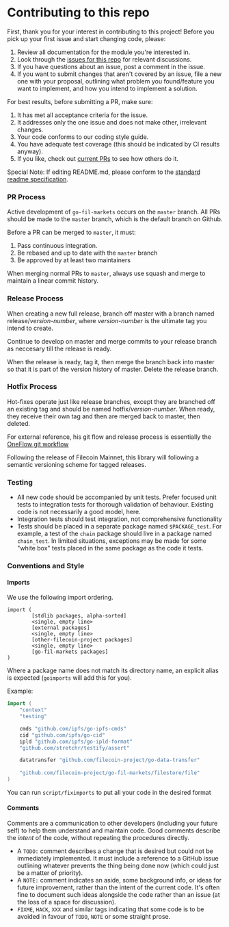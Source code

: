 # Contributing to this repo

First, thank you for your interest in contributing to this project! Before you pick up your first issue and start
changing code, please:

1. Review all documentation for the module you're interested in.
1. Look through the [issues for this repo](https://github.com/filecoin-project/go-fil-markets/issues) for relevant discussions.
1. If you have questions about an issue, post a comment in the issue.
1. If you want to submit changes that aren't covered by an issue, file a new one with your proposal, outlining what problem you found/feature you want to implement, and how you intend to implement a solution.

For best results, before submitting a PR, make sure:
1. It has met all acceptance criteria for the issue.
1. It addresses only the one issue and does not make other, irrelevant changes.
1. Your code conforms to our coding style guide.
1. You have adequate test coverage (this should be indicated by CI results anyway).
1. If you like, check out [current PRs](https://github.com/filecoin-project/go-fil-markets/pulls) to see how others do it.

Special Note:
If editing README.md, please conform to the [standard readme specification](https://github.com/RichardLitt/standard-readme/blob/master/spec.md).

### PR Process

Active development of `go-fil-markets` occurs on the `master` branch. All PRs should be made to the `master` branch, which is the default branch on Github.

Before a PR can be merged to `master`, it must:
1. Pass continuous integration.
1. Be rebased and up to date with the `master` branch
1. Be approved by at least two maintainers

When merging normal PRs to `master`, always use squash and merge to maintain a linear commit history.

### Release Process

When creating a new full release, branch off master with a branch named release/*version-number*, where *version-number* is the ultimate tag you intend to create.

Continue to develop on master and merge commits to your release branch as neccesary till the release is ready.

When the release is ready, tag it, then merge the branch back into master so that it is part of the version history of master. Delete the release branch.

### Hotfix Process

Hot-fixes operate just like release branches, except they are branched off an existing tag and should be named hotfix/*version-number*. When ready, they receive their own tag and then are merged back to master, then deleted.

For external reference, his git flow and release process is essentially the [OneFlow git workflow](https://www.endoflineblog.com/oneflow-a-git-branching-model-and-workflow)

Following the release of Filecoin Mainnet, this library will following a semantic versioning scheme for tagged releases.

### Testing

- All new code should be accompanied by unit tests. Prefer focused unit tests to integration tests for thorough validation of behaviour. Existing code is not necessarily a good model, here.
- Integration tests should test integration, not comprehensive functionality
- Tests should be placed in a separate package named `$PACKAGE_test`. For example, a test of the `chain` package should live in a package named `chain_test`. In limited situations, exceptions may be made for some "white box" tests placed in the same package as the code it tests.

### Conventions and Style

#### Imports
We use the following import ordering.
```
import (
        [stdlib packages, alpha-sorted]
        <single, empty line>
        [external packages]
        <single, empty line>
        [other-filecoin-project packages]
        <single, empty line>
        [go-fil-markets packages]
)
```

Where a package name does not match its directory name, an explicit alias is expected (`goimports` will add this for you).

Example:

```go
import (
	"context"
	"testing"

	cmds "github.com/ipfs/go-ipfs-cmds"
	cid "github.com/ipfs/go-cid"
	ipld "github.com/ipfs/go-ipld-format"
	"github.com/stretchr/testify/assert"

	datatransfer "github.com/filecoin-project/go-data-transfer"
	
	"github.com/filecoin-project/go-fil-markets/filestore/file"
)
```

You can run `script/fiximports` to put all your code in the desired format
#### Comments
Comments are a communication to other developers (including your future self) to help them understand and maintain code. Good comments describe the _intent_ of the code, without repeating the procedures directly.

- A `TODO:` comment describes a change that is desired but could not be immediately implemented. It must include a reference to a GitHub issue outlining whatever prevents the thing being done now (which could just be a matter of priority).
- A `NOTE:` comment indicates an aside, some background info, or ideas for future improvement, rather than the intent of the current code. It's often fine to document such ideas alongside the code rather than an issue (at the loss of a space for discussion).
- `FIXME`, `HACK`, `XXX` and similar tags indicating that some code is to be avoided in favour of `TODO`, `NOTE` or some straight prose.

